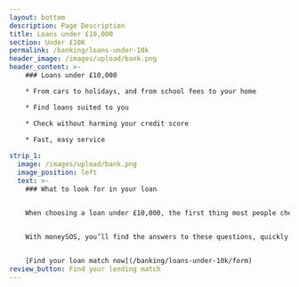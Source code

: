 ```yaml
---
layout: bottom
description: Page Description
title: Loans under £10,000
section: Under £10K
permalink: /banking/loans-under-10k
header_image: /images/upload/bank.png
header_content: >- 
    ### Loans under £10,000

    * From cars to holidays, and from school fees to your home 

    * Find loans suited to you

    * Check without harming your credit score

    * Fast, easy service
    
strip_1:
  image: /images/upload/bank.png
  image_position: left
  text: >-
    ### What to look for in your loan


    When choosing a loan under £10,000, the first thing most people check for is the interest rate or APR. And that’s obviously a critical factor in your choice of lender. But there are other considerations too – how long do you want the loan for? Are there any early repayment charges? Is the loan suitable for your purposes?

    
    With moneySOS, you’ll find the answers to these questions, quickly and easily.


    [Find your loan match now](/banking/loans-under-10k/form)
review_button: Find your lending match
---
```


